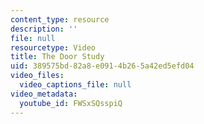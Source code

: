 ```yaml
---
content_type: resource
description: ''
file: null
resourcetype: Video
title: The Door Study
uid: 389575bd-82a8-e091-4b26-5a42ed5efd04
video_files:
  video_captions_file: null
video_metadata:
  youtube_id: FWSxSQsspiQ
---
```

